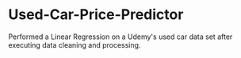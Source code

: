 # Used-Car-Price-Predictor
Performed a Linear Regression on a Udemy's used car data set after executing data cleaning and processing.
